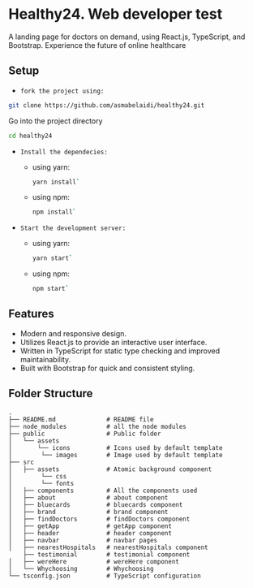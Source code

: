 # Healthy24. Web developer test

 A landing page for doctors on demand, using React.js, TypeScript, and Bootstrap. Experience the future of online healthcare 

## Setup

- `fork the project using: `
```bash
git clone https://github.com/asmabelaidi/healthy24.git
````
Go into the project directory
```bash
cd healthy24
```
- `Install the dependecies: `
  - using yarn: 
    ```bash
    yarn install`
    ```
    
  - using npm: 
    ```bash
    npm install`
    ```
    
- `Start the development server:` 
  - using yarn: 
    ```bash
    yarn start`
    ```
    
  - using npm: 
    ```bash
    npm start`
    ```
## Features

- Modern and responsive design.
- Utilizes React.js to provide an interactive user interface.
- Written in TypeScript for static type checking and improved maintainability.
- Built with Bootstrap for quick and consistent styling.

## Folder Structure
````
.
├── README.md              # README file
├── node_modules           # all the node modules
├── public                 # Public folder
│   └── assets
│       └── icons          # Icons used by default template
│        └── images        # Image used by default template      
├── src
│   ├── assets             # Atomic background component
│        └── css
│        └── fonts      
│   ├── components         # All the components used
│   ├── about              # about component
│   ├── bluecards          # bluecards component
│   ├── brand              # brand component
│   ├── findDoctors        # findDoctors component
│   ├── getApp             # getApp component
│   ├── header             # header component
│   ├── navbar             # navbar pages
│   ├── nearestHospitals   # nearestHospitals component
    ├── testimonial        # testimonial component 
│   ├── wereHere           # wereHere component
│   └── Whychoosing        # Whychoosing
└── tsconfig.json          # TypeScript configuration